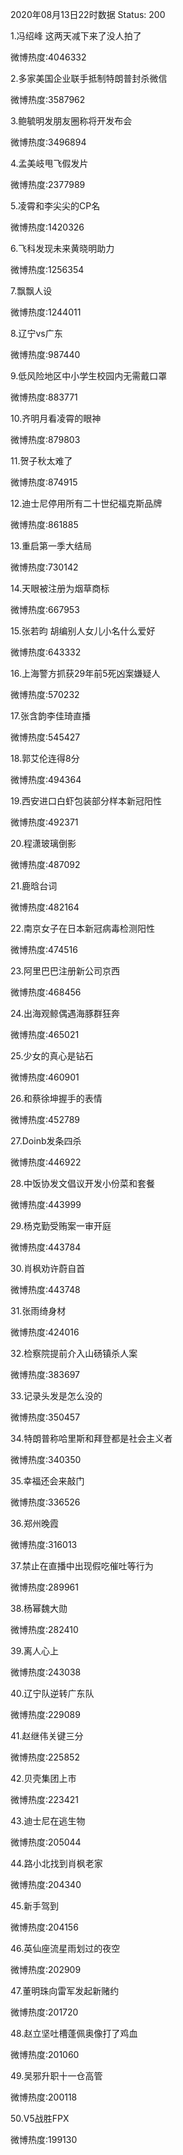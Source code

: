 2020年08月13日22时数据
Status: 200

1.冯绍峰 这两天减下来了没人拍了

微博热度:4046332

2.多家美国企业联手抵制特朗普封杀微信

微博热度:3587962

3.鲍毓明发朋友圈称将开发布会

微博热度:3496894

4.孟美岐甩飞假发片

微博热度:2377989

5.凌霄和李尖尖的CP名

微博热度:1420326

6.飞科发现未来黄晓明助力

微博热度:1256354

7.飘飘人设

微博热度:1244011

8.辽宁vs广东

微博热度:987440

9.低风险地区中小学生校园内无需戴口罩

微博热度:883771

10.齐明月看凌霄的眼神

微博热度:879803

11.贺子秋太难了

微博热度:874915

12.迪士尼停用所有二十世纪福克斯品牌

微博热度:861885

13.重启第一季大结局

微博热度:730142

14.天眼被注册为烟草商标

微博热度:667953

15.张若昀 胡编别人女儿小名什么爱好

微博热度:643332

16.上海警方抓获29年前5死凶案嫌疑人

微博热度:570232

17.张含韵李佳琦直播

微博热度:545427

18.郭艾伦连得8分

微博热度:494364

19.西安进口白虾包装部分样本新冠阳性

微博热度:492371

20.程潇玻璃倒影

微博热度:487092

21.鹿晗台词

微博热度:482164

22.南京女子在日本新冠病毒检测阳性

微博热度:474516

23.阿里巴巴注册新公司京西

微博热度:468456

24.出海观鲸偶遇海豚群狂奔

微博热度:465021

25.少女的真心是钻石

微博热度:460901

26.和蔡徐坤握手的表情

微博热度:452789

27.Doinb发条四杀

微博热度:446922

28.中饭协发文倡议开发小份菜和套餐

微博热度:443999

29.杨克勤受贿案一审开庭

微博热度:443784

30.肖枫劝许蔚自首

微博热度:443748

31.张雨绮身材

微博热度:424016

32.检察院提前介入山砀镇杀人案

微博热度:383697

33.记录头发是怎么没的

微博热度:350457

34.特朗普称哈里斯和拜登都是社会主义者

微博热度:340350

35.幸福还会来敲门

微博热度:336526

36.郑州晚霞

微博热度:316013

37.禁止在直播中出现假吃催吐等行为

微博热度:289961

38.杨幂魏大勋

微博热度:282410

39.离人心上

微博热度:243038

40.辽宁队逆转广东队

微博热度:229089

41.赵继伟关键三分

微博热度:225852

42.贝壳集团上市

微博热度:223421

43.迪士尼在逃生物

微博热度:205044

44.路小北找到肖枫老家

微博热度:204340

45.新手驾到

微博热度:204156

46.英仙座流星雨划过的夜空

微博热度:202909

47.董明珠向雷军发起新赌约

微博热度:201720

48.赵立坚吐槽蓬佩奥像打了鸡血

微博热度:201060

49.吴邪升职十一仓高管

微博热度:200118

50.V5战胜FPX

微博热度:199130

